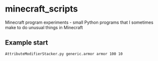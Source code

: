 # minecraft_scripts
Minecraft program experiments - small Python programs that I sometimes make to do unusual things in Minecraft

## Example start

```bash
AttributeModifierStacker.py generic.armor armor 100 10
```
